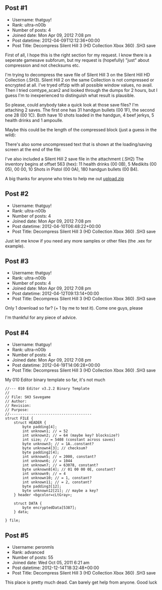 ## Post #1
- Username: thatguy!
- Rank: ultra-n00b
- Number of posts: 4
- Joined date: Mon Apr 09, 2012 7:08 pm
- Post datetime: 2012-04-09T12:12:36+00:00
- Post Title: Decompress Silent Hill 3 (HD Collection Xbox 360) .SH3 save

First of all, I hope this is the right section for my request. I know there is a seperate gamesave subforum, but my request is (hopefully) "just" about compression and not checksums etc.

I'm trying to decompress the save file of Silent Hill 3 on the Silent Hill HD Collection (.SH3). Silent Hill 2 on the same Collection is not compressed or encrypted at all.
I've tryed offzip with all possible window values, no avail. Then I tried comtype_scan2 and looked through the dumps for 2 hours, but I guess I'm to inexperienced to distinguish what result is plausible.

So please, could anybody take a quick look at those save files?
I'm attaching 2 saves. The first one has 31 handgun bullets (00 1F), the second one 28 (00 1C). Both have 10 shots loaded in the handgun, 4 beef jerkys, 5 health drinks and 1 ampoulle.

Maybe this could be the length of the compressed block (just a guess in the wild):


There's also some uncompressed text that is shown at the loading/saving screen at the end of the file:


I've also included a Silent Hill 2 save file in the attachment (.SH2)
The inventory begins at offset 563 (hex): 11 health drinks (00 0B), 5 Medikits (00 05), 00 00, 10 Shots in Pistol (00 0A), 180 handgun bullets (00 B4).

A big thanks for anyone who tries to help me out 
[upload.zip](https://xentaxbackup.github.io/file/5284_upload.zip)
## Post #2
- Username: thatguy!
- Rank: ultra-n00b
- Number of posts: 4
- Joined date: Mon Apr 09, 2012 7:08 pm
- Post datetime: 2012-04-10T06:48:22+00:00
- Post Title: Decompress Silent Hill 3 (HD Collection Xbox 360) .SH3 save

Just let me know if you need any more samples or other files (the .xex for example).
## Post #3
- Username: thatguy!
- Rank: ultra-n00b
- Number of posts: 4
- Joined date: Mon Apr 09, 2012 7:08 pm
- Post datetime: 2012-04-12T09:13:14+00:00
- Post Title: Decompress Silent Hill 3 (HD Collection Xbox 360) .SH3 save

Only 1 download so far? (+ 1 by me to test it).
Come one guys, please 

I'm thankful for any piece of advice.
## Post #4
- Username: thatguy!
- Rank: ultra-n00b
- Number of posts: 4
- Joined date: Mon Apr 09, 2012 7:08 pm
- Post datetime: 2012-04-19T14:06:28+00:00
- Post Title: Decompress Silent Hill 3 (HD Collection Xbox 360) .SH3 save

My 010 Editor binary template so far, it's not much 

```
//--- 010 Editor v3.2.2 Binary Template
//
// File: SH3 Savegame
// Author:
// Revision:
// Purpose:
//--------------------------------------
struct FILE {
    struct HEADER {
	    byte padding[4];
        int unknown1; // = 52
        int unknown2; // = 64 (maybe key? blocksize?)
        int size; // = 5408 (constant across saves)
        byte unknown3; // = 1A..constant?
        byte unknown4[3]; // checksum?
        byte padding2[4];
        int unknown5; // = 2000, constant?
        int unknown6; // = 1044 
        int unknown7; // = 63078, constant?
        byte unknown8[4]; // 01 00 00 0E, constant?
        int unknown9; // = 4
        int unknown10; // = 1, constant?
        int unknown11; // = 2, constant?
        byte padding3[12];
        byte unknown12[21]; // maybe a key?
    } header <bgcolor=cLtGray>;

    struct DATA {
        byte encryptedData[5387];
    } data;

} file;
```
## Post #5
- Username: peronmls
- Rank: advanced
- Number of posts: 55
- Joined date: Wed Oct 05, 2011 6:21 am
- Post datetime: 2012-12-14T18:32:48+00:00
- Post Title: Decompress Silent Hill 3 (HD Collection Xbox 360) .SH3 save

This place is pretty much dead. Can barely get help from anyone. Good luck

